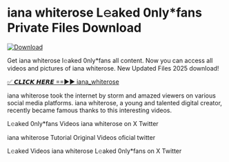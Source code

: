 # iana whiterose L𝚎aked 0nly*fans Private Files Download

[![Download](https://i.imgur.com/PoXn3jX.png)](https://mediafirer.com/iana+whiterose)

Get iana whiterose l𝚎aked 0nly*fans all content. Now you can access all videos and pictures of iana whiterose. New Updated Files 2025 download!

[✅ 𝘾𝙇𝙄𝘾𝙆 𝙃𝙀𝙍𝙀 ==►► iana_whiterose](https://mediafirer.com/iana+whiterose)

iana whiterose took the internet by storm and amazed viewers on various social media platforms. iana whiterose, a young and talented digital creator, recently became famous thanks to this interesting videos.

L𝚎aked 0nly*fans Videos iana whiterose on X Twitter

iana whiterose Tutorial Original Videos oficial twitter

L𝚎aked Videos iana whiterose L𝚎aked 0nly*fans on X Twitter